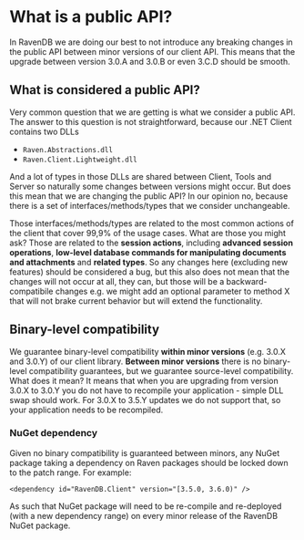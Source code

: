 # What is a public API?

In RavenDB we are doing our best to not introduce any breaking changes in the public API between minor versions of our client API. This means that the upgrade between version 3.0.A and 3.0.B or even 3.C.D should be smooth.

## What is considered a public API?

Very common question that we are getting is what we consider a public API. The answer to this question is not straightforward, because our .NET Client contains two DLLs

- `Raven.Abstractions.dll`
- `Raven.Client.Lightweight.dll`

And a lot of types in those DLLs are shared between Client, Tools and Server so naturally some changes between versions might occur. But does this mean that we are changing the public API? In our opinion no, because there is a set of interfaces/methods/types that we consider unchangeable.

Those interfaces/methods/types are related to the most common actions of the client that cover 99,9% of the usage cases. What are those you might ask? Those are related to the **session actions**, including **advanced session operations**, **low-level database commands for manipulating documents and attachments** and **related types**. So any changes here (excluding new features) should be considered a bug, but this also does not mean that the changes will not occur at all, they can, but those will be a backward-compatibile changes e.g. we might add an optional parameter to method X that will not brake current behavior but will extend the functionality.

## Binary-level compatibility

We guarantee binary-level compatibility **within minor versions** (e.g. 3.0.X and 3.0.Y) of our client library. **Between minor versions** there is no binary-level compatibility guarantees, but we guarantee source-level compatibility. What does it mean? It means that when you are upgrading from version 3.0.X to 3.0.Y you do not have to recompile your application - simple DLL swap should work. For 3.0.X to 3.5.Y updates we do not support that, so your application needs to be recompiled.


### NuGet dependency

Given no binary compatibility is guaranteed between minors, any NuGet package taking a dependency on Raven packages should be locked down to the patch range. For example:

```
<dependency id="RavenDB.Client" version="[3.5.0, 3.6.0)" />
```

As such that NuGet package will need to be re-compile and re-deployed (with a new dependency range) on every minor release of the RavenDB NuGet package.
